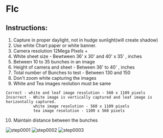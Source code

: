 # Flc

## Instructions:
1. Capture in proper daylight, not in hudge sunlight(will create shadow)
2. Use white Chart paper or white banner.
3. Camera resolution 12Mega PIxels + 
4. White sheet size - Bewtween 36' x 30' and  40' x 35' , inches
5. Between 10 to 35 bunches in an image
6. Height of camera and sheet - Between 36' to 40' , inches
7. Total number of Bunches to test - Between 130 and 150
8. Don't zoom white capturing the images
9. White and Tea images reolution must be same
```
Correct - white and leaf image resolution - 560 x 1109 pixels
Incorrect - White image is vertically captured and leaf image is horizontally captured.
            white image resolution - 560 x 1109 pixels
            tea image resolution - 1109 x 560 pixels
```
10. Maintain distance between the bunches

![step0001](https://user-images.githubusercontent.com/29590484/57215245-ed507380-7009-11e9-83ae-ba1b302e559c.jpg)
![step0002](https://user-images.githubusercontent.com/29590484/57215250-f3465480-7009-11e9-86c2-055fd14682eb.jpg)
![step0003](https://user-images.githubusercontent.com/29590484/57215262-f80b0880-7009-11e9-9366-2d1ffedc3004.jpg)
